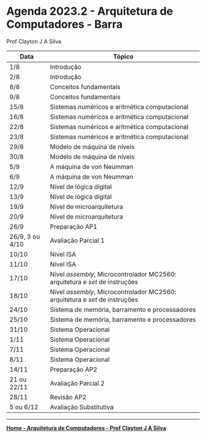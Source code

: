 # Agenda 2023.2 - Arquitetura de Computadores - Barra
Prof Clayton J A Silva

| Data | Tópico |
| ---- | ------ |
| 1/8 | Introdução | 
| 2/8 | Introdução | 
| 8/8 | Conceitos fundamentais |
| 9/8 | Conceitos fundamentais |
| 15/8 | Sistemas numéricos e aritmética computacional |
| 16/8 | Sistemas numéricos e aritmética computacional |
| 22/8 | Sistemas numéricos e aritmética computacional |
| 23/8 | Sistemas numéricos e aritmética computacional |
| 29/8 | Modelo de máquina de níveis | 
| 30/8 | Modelo de máquina de níveis | 
| 5/9 | A máquina de von Neumman |
| 6/9 | A máquina de von Neumman |
| 12/9 | Nível de lógica digital |
| 13/9 | Nível de lógica digital |
| 19/9 | Nível de microarquitetura |
| 20/9 | Nível de microarquitetura |
| 26/9 | Preparação AP1 |
| 26/9, 3 ou 4/10 | Avaliação Parcial 1 |
| 10/10 | Nível ISA |
| 11/10 | Nível ISA |
| 17/10 | Nível *assembly*, Microcontrolador MC2560: arquitetura e *set* de instruções |
| 18/10 | Nível *assembly*, Microcontrolador MC2560: arquitetura e *set* de instruções |
| 24/10 | Sistema de memória, barramento e processadores |
| 25/10 | Sistema de memória, barramento e processadores |
| 31/10 | Sistema Operacional |
| 1/11 | Sistema Operacional |
| 7/11 | Sistema Operacional  |
| 8/11 | Sistema Operacional  |
| 14/11 | Preparação AP2 |
| 21 ou 22/11 | Avaliação Parcial 2 |
| 28/11 | Revisão AP2 |
| 5 ou 6/12 | Avaliação Substitutiva |
___


**[Home - Arquitetura de Computadores - Prof Clayton J A Silva](https://github.com/claytonjasilva/claytonjasilva.github.io/blob/main/arq.md)**
